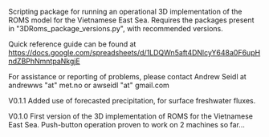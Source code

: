 Scripting package for running an operational 3D implementation of the ROMS model for the Vietnamese East Sea. Requires the packages present in "3DRoms_package_versions.py", with recommended versions.

Quick reference guide can be found at https://docs.google.com/spreadsheets/d/1LDQWn5aft4DNlcyY648a0F6upHndZBPhNmntpaNkgjE

For assistance or reporting of problems, please contact Andrew Seidl at andrewws "at" met.no or awseidl "at" gmail.com

V0.1.1
Added use of forecasted precipitation, for surface freshwater fluxes.

V0.1.0
First version of the 3D implementation of ROMS for the Vietnamese East Sea. Push-button operation proven to work on 2 machines so far...
